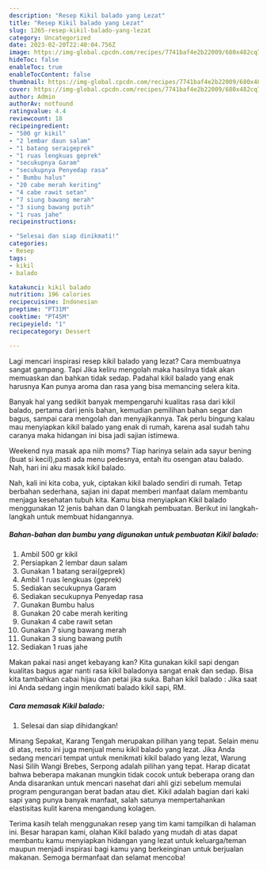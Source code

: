 ```yaml
---
description: "Resep Kikil balado yang Lezat"
title: "Resep Kikil balado yang Lezat"
slug: 1265-resep-kikil-balado-yang-lezat
category: Uncategorized
date: 2023-02-20T22:40:04.756Z
image: https://img-global.cpcdn.com/recipes/7741baf4e2b22009/680x482cq70/kikil-balado-foto-resep-utama.jpg
hideToc: false
enableToc: true
enableTocContent: false
thumbnail: https://img-global.cpcdn.com/recipes/7741baf4e2b22009/680x482cq70/kikil-balado-foto-resep-utama.jpg
cover: https://img-global.cpcdn.com/recipes/7741baf4e2b22009/680x482cq70/kikil-balado-foto-resep-utama.jpg
author: Admin
authorAv: notfound
ratingvalue: 4.4
reviewcount: 18
recipeingredient:
- "500 gr kikil"
- "2 lembar daun salam"
- "1 batang seraigeprek"
- "1 ruas lengkuas geprek"
- "secukupnya Garam"
- "secukupnya Penyedap rasa"
- " Bumbu halus"
- "20 cabe merah keriting"
- "4 cabe rawit setan"
- "7 siung bawang merah"
- "3 siung bawang putih"
- "1 ruas jahe"
recipeinstructions:

- "Selesai dan siap dinikmati!"
categories:
- Resep
tags:
- kikil
- balado

katakunci: kikil balado 
nutrition: 196 calories
recipecuisine: Indonesian
preptime: "PT31M"
cooktime: "PT45M"
recipeyield: "1"
recipecategory: Dessert

---
```



Lagi mencari inspirasi resep kikil balado yang lezat? Cara membuatnya sangat gampang. Tapi Jika keliru mengolah maka hasilnya tidak akan memuaskan dan bahkan tidak sedap. Padahal kikil balado yang enak harusnya Kan punya aroma dan rasa yang bisa memancing selera kita.


Banyak hal yang sedikit banyak mempengaruhi kualitas rasa dari kikil balado, pertama dari jenis bahan, kemudian pemilihan bahan segar dan bagus, sampai cara mengolah dan menyajikannya. Tak perlu bingung kalau mau menyiapkan kikil balado yang enak di rumah, karena asal sudah tahu caranya maka hidangan ini bisa jadi sajian istimewa.

Weekend nya masak apa niih moms? Tiap harinya selain ada sayur bening (buat si kecil),pasti ada menu pedesnya, entah itu osengan atau balado. Nah, hari ini aku masak kikil balado.


Nah, kali ini kita coba, yuk, ciptakan kikil balado sendiri di rumah. Tetap berbahan sederhana, sajian ini dapat memberi manfaat dalam membantu menjaga kesehatan tubuh kita. Kamu bisa menyiapkan Kikil balado menggunakan 12 jenis bahan dan 0 langkah pembuatan. Berikut ini langkah-langkah untuk membuat hidangannya.

<!--inarticleads1-->

##### Bahan-bahan dan bumbu yang digunakan untuk pembuatan Kikil balado:

1. Ambil 500 gr kikil
1. Persiapkan 2 lembar daun salam
1. Gunakan 1 batang serai(geprek)
1. Ambil 1 ruas lengkuas (geprek)
1. Sediakan secukupnya Garam
1. Sediakan secukupnya Penyedap rasa
1. Gunakan  Bumbu halus
1. Gunakan 20 cabe merah keriting
1. Gunakan 4 cabe rawit setan
1. Gunakan 7 siung bawang merah
1. Gunakan 3 siung bawang putih
1. Sediakan 1 ruas jahe


Makan pakai nasi anget kebayang kan? Kita gunakan kikil sapi dengan kualitas bagus agar nanti rasa kikil baladonya sangat enak dan sedap. Bisa kita tambahkan cabai hijau dan petai jika suka. Bahan kikil balado : Jika saat ini Anda sedang ingin menikmati balado kikil sapi, RM. 

<!--inarticleads2-->

##### Cara memasak Kikil balado:


1. Selesai dan siap dihidangkan!

Minang Sepakat, Karang Tengah merupakan pilihan yang tepat. Selain menu di atas, resto ini juga menjual menu kikil balado yang lezat. Jika Anda sedang mencari tempat untuk menikmati kikil balado yang lezat, Warung Nasi Silih Wangi Brebes, Serpong adalah pilihan yang tepat. Harap dicatat bahwa beberapa makanan mungkin tidak cocok untuk beberapa orang dan Anda disarankan untuk mencari nasehat dari ahli gizi sebelum memulai program pengurangan berat badan atau diet. Kikil adalah bagian dari kaki sapi yang punya banyak manfaat, salah satunya mempertahankan elastisitas kulit karena mengandung kolagen. 

Terima kasih telah menggunakan resep yang tim kami tampilkan di halaman ini. Besar harapan kami, olahan Kikil balado yang mudah di atas dapat membantu kamu menyiapkan hidangan yang lezat untuk keluarga/teman maupun menjadi inspirasi bagi kamu yang berkeinginan untuk berjualan makanan. Semoga bermanfaat dan selamat mencoba!
